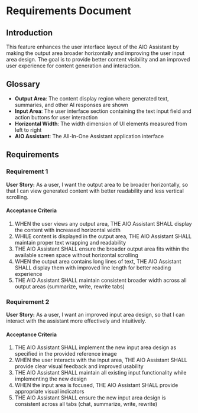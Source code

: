 # Requirements Document

## Introduction

This feature enhances the user interface layout of the AIO Assistant by making the output area broader horizontally and improving the user input area design. The goal is to provide better content visibility and an improved user experience for content generation and interaction.

## Glossary

- **Output Area**: The content display region where generated text, summaries, and other AI responses are shown
- **Input Area**: The user interface section containing the text input field and action buttons for user interaction
- **Horizontal Width**: The width dimension of UI elements measured from left to right
- **AIO Assistant**: The All-In-One Assistant application interface

## Requirements

### Requirement 1

**User Story:** As a user, I want the output area to be broader horizontally, so that I can view generated content with better readability and less vertical scrolling.

#### Acceptance Criteria

1. WHEN the user views any output area, THE AIO Assistant SHALL display the content with increased horizontal width
2. WHILE content is displayed in the output area, THE AIO Assistant SHALL maintain proper text wrapping and readability
3. THE AIO Assistant SHALL ensure the broader output area fits within the available screen space without horizontal scrolling
4. WHEN the output area contains long lines of text, THE AIO Assistant SHALL display them with improved line length for better reading experience
5. THE AIO Assistant SHALL maintain consistent broader width across all output areas (summarize, write, rewrite tabs)

### Requirement 2

**User Story:** As a user, I want an improved input area design, so that I can interact with the assistant more effectively and intuitively.

#### Acceptance Criteria

1. THE AIO Assistant SHALL implement the new input area design as specified in the provided reference image
2. WHEN the user interacts with the input area, THE AIO Assistant SHALL provide clear visual feedback and improved usability
3. THE AIO Assistant SHALL maintain all existing input functionality while implementing the new design
4. WHEN the input area is focused, THE AIO Assistant SHALL provide appropriate visual indicators
5. THE AIO Assistant SHALL ensure the new input area design is consistent across all tabs (chat, summarize, write, rewrite)